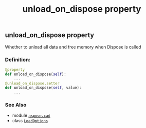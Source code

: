 ﻿---
title: unload_on_dispose property
second_title: Aspose.CAD for Python via .NET API References
description: 
type: docs
weight: 110
url: /aspose.cad/loadoptions/unload_on_dispose/
is_root: false
---

## unload_on_dispose property


Whether to unload all data and free memory when Dispose is called
### Definition:
```python
@property
def unload_on_dispose(self):
    ...
@unload_on_dispose.setter
def unload_on_dispose(self, value):
    ...
```

### See Also
* module [`aspose.cad`](../../)
* class [`LoadOptions`](/cad/python-net/aspose.cad/loadoptions)
